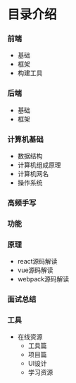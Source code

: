 # 目录介绍

### 前端
- 基础
- 框架
- 构建工具

### 后端
- 基础
- 框架

### 计算机基础
- 数据结构
- 计算机组成原理
- 计算机网名
- 操作系统

### 高频手写

### 功能

### 原理
- react源码解读
- vue源码解读
- webpack源码解读

### 面试总结

### 工具
- 在线资源
    - 工具篇
    - 项目篇
    - UI设计
    - 学习资源

